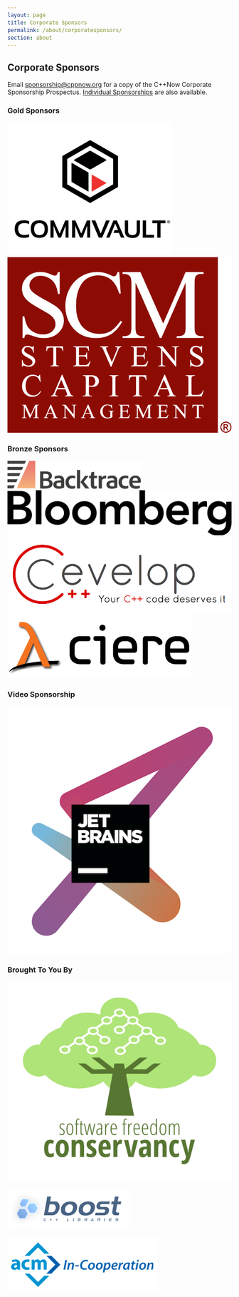 ```yaml
---
layout: page
title: Corporate Sponsors
permalink: /about/corporatesponsors/
section: about
---
```


## Corporate Sponsors

Email [sponsorship@cppnow.org](mailto:sponsorship@cppnow.org) for a copy of the C++Now Corporate Sponsorship Prospectus. [Individual Sponsorships](/about/individualsponsors/) are also available.



### Gold Sponsors

<div class="sponsorBox">
    <a href="http://www.commvault.com/" target="_blank" rel="noopener noreferrer">
        <img src="/assets/img/sponsors/commvault.png" alt="Commvault">
    </a>
</div>

<div class="sponsorBox">
    <a href="http://scm-lp.com/" target="_blank" rel="noopener noreferrer">
        <img src="/assets/img/sponsors/scm.jpg" alt="Stevens Capital Management">
    </a>
</div>



### Bronze Sponsors

<div class="sponsorBox">
    <a href="https://backtrace.io/" target="_blank" rel="noopener noreferrer">
        <img src="/assets/img/sponsors/backtrace.png" alt="Backtrace">
    </a>
</div>

<div class="sponsorBox">
    <a href="https://www.techatbloomberg.com/" target="_blank" rel="noopener noreferrer">
        <img src="/assets/img/sponsors/bloomberg.png" alt="Bloomberg LLC">
    </a>
</div>

<div class="sponsorBox">
    <a href="https://www.cevelop.com/" target="_blank" rel="noopener noreferrer">
        <img src="/assets/img/sponsors/cevelop.png" alt="Cevelop">
    </a>
</div>

<div class="sponsorBox">
    <a href="http://ciere.com" target="_blank" rel="noopener noreferrer">
        <img src="/assets/img/sponsors/ciere.png" alt="Ciere Consulting">
    </a>
</div>



### Video Sponsorship

<div class="sponsorBox">
    <a href="http://www.jetbrains.com/" target="_blank" rel="noopener noreferrer">
        <img src="/assets/img/sponsors/jetbrains.png" alt="JetBrains">
    </a>
</div>



### Brought To You By

<div class="sponsorBox">
    <a href="http://sfconservancy.org" target="_blank" rel="noopener noreferrer">
        <img src="/assets/img/sponsors/softwarefreedomconservancy.png" alt="Software Conservancy">
    </a>
</div>
<br>

<div class="sponsorBox">
    <a href="http://www.boost.org" target="_blank" rel="noopener noreferrer">
        <img src="/assets/img/sponsors/boost.png" alt="Boost">
    </a>
</div>
<br>

<div class="sponsorBox">
    <a href="http://www.acm.org" target="_blank" rel="noopener noreferrer">
        <img src="/assets/img/sponsors/acm.png" alt="ACM">
    </a>
</div>

